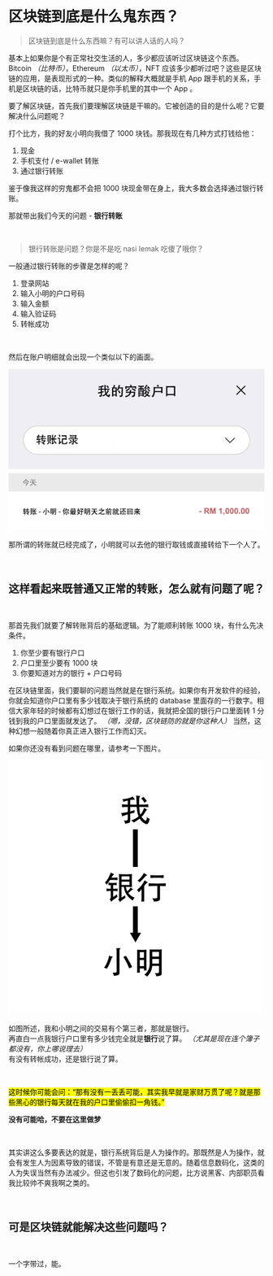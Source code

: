 # 区块链到底是什么鬼东西？

> 区块链到底是什么东西嘛？有可以讲人话的人吗？

基本上如果你是个有正常社交生活的人，多少都应该听过区块链这个东西。Bitcoin *（比特币）*，Ethereum *（以太币）*，NFT 应该多少都听过吧？这些是区块链的应用，是表现形式的一种。类似的解释大概就是手机 App 跟手机的关系，手机是区块链的话，比特币就只是你手机里的其中一个 App 。
<br />

要了解区块链，首先我们要理解区块链是干嘛的。它被创造的目的是什么呢？它要解决什么问题呢？
<br />

打个比方，我的好友小明向我借了 1000 块钱。那我现在有几种方式打钱给他：
1. 现金
2. 手机支付 / e-wallet 转账
3. 通过银行转账

鉴于像我这样的穷鬼都不会把 1000 块现金带在身上，我大多数会选择通过银行转账。
<br />

那就带出我们今天的问题 - **银行转账**

<br />

> 银行转账是问题？你是不是吃 nasi lemak 吃傻了哦你？

一般通过银行转账的步骤是怎样的呢？

1. 登录网站
2. 输入小明的户口号码
3. 输入金额
4. 输入验证码
5. 转帐成功

<br />

然后在账户明细就会出现一个类似以下的画面。
<br />

<img src="transaction.jpg" alt="转账记录" />

那所谓的转账就已经完成了，小明就可以去他的银行取钱或直接转给下一个人了。
<br />

<br />

## 这样看起来既普通又正常的转账，怎么就有问题了呢？
<br />

那首先我们就要了解转账背后的基础逻辑。为了能顺利转账 1000 块，有什么先决条件。

1. 你至少要有银行户口
2. 户口里至少要有 1000 块
3. 你要知道对方的银行 + 户口号码

在区块链里面，我们要聊的问题当然就是在银行系统。如果你有开发软件的经验，你就会知道你户口里有多少钱取决于银行系统的 database 里面存的一行数字。相信大家年轻的时候都有幻想过在银行工作的话，我就把全国的银行户口里面转 1 分钱到我的户口里面就发达了。 *（嗯，没错，区块链防的就是你这种人）* 当然，这种幻想一般随着你真正进入银行工作而幻灭。
<br />

如果你还没有看到问题在哪里，请参考一下图片。
<br />

<img src="relation.png" alt="转账关系" width="500" />
<br />

如图所述，我和小明之间的交易有个第三者，那就是银行。<br />
再直白一点我银行户口里有多少钱完全就是**银行**说了算。 *（尤其是现在连个簿子都没有，你上哪说理去）*<br />
有没有转帐成功，还是银行说了算。
<br />

<br />

<mark>这时候你可能会问：“那有没有一丢丢可能，其实我早就是家财万贯了呢？就是那些黑心的银行每天就在我的户口里偷偷扣一角钱。”</mark>

<strong>没有可能哈，不要在这里做梦</strong>
<br />

<br />

其实讲这么多要表达的就是，银行系统背后是人为操作的。那既然是人为操作，就会有发生人为因素导致的错误，不管是有意还是无意的。随着信息数码化，这类的人为失误当然有办法减少。但这也引发了数码化的问题，比方说黑客、内部职员看我比较帅不爽我啊之类的。
<br />

<br />

## 可是区块链就能解决这些问题吗？

<br />

一个字带过，能。
